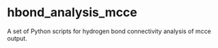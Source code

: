 # hbond_analysis_mcce
A set of Python scripts for hydrogen bond connectivity analysis of mcce output.
